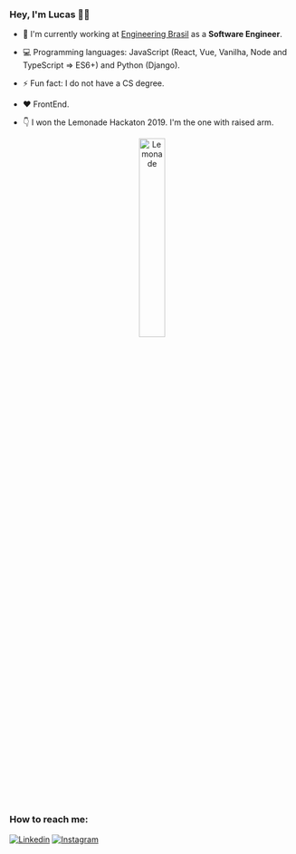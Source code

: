 ### Hey, I'm Lucas 👋🏼

- 🔭  I'm currently working at [Engineering Brasil](https://www.engdb.com.br/) as a **Software Engineer**.
- 💻  Programming languages: JavaScript (React, Vue, Vanilha, Node and TypeScript => ES6+) and Python (Django).
- ⚡  Fun fact: I do not have a CS degree.
- ❤️  FrontEnd.

- 👇 I won the Lemonade Hackaton 2019. I'm the one with raised arm. 

<center>
  <a href="https://imgbb.com/"><img src="https://i.ibb.co/3FGf4kK/Lemonade.png" alt="Lemonade" border="0" align="center" width="30%" padding="15px!important"></a>
</center>

### How to reach me:

[![Linkedin](https://img.shields.io/badge/-LinkedIn-blue?style=flat-square&logo=Linkedin&logoColor=white)](https://www.linkedin.com/in/lucasporto21/)
[![Instagram](https://img.shields.io/badge/-Instagram-blue?style=flat-square&logo=Instagram&logoColor=white)](https://www.instagram.com/lucasfeed/)
